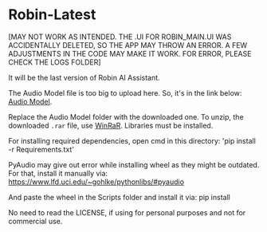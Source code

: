 # Robin-Latest

[MAY NOT WORK AS INTENDED. THE .UI FOR ROBIN_MAIN.UI WAS ACCIDENTALLY DELETED, SO THE APP MAY THROW AN ERROR. A FEW ADJUSTMENTS IN THE CODE MAY MAKE IT WORK. FOR ERROR, PLEASE CHECK THE LOGS FOLDER]

It will be the last version of Robin AI Assistant. 

The Audio Model file is too big to upload here. So, it's in the link below:
[Audio Model](https://www.mediafire.com/file/stznlaajqtmps5q/Audio+Model.rar/file).

Replace the Audio Model folder with the downloaded one. To unzip, the downloaded `.rar` file, use [WinRaR](https://www.win-rar.com/start.html?&L=0).
Libraries must be installed.

For installing required dependencies, open cmd in this directory:
'pip install -r Requirements.txt'

PyAudio may give out error while installing wheel as they might be outdated. For that, install it manually via:
https://www.lfd.uci.edu/~gohlke/pythonlibs/#pyaudio

And paste the wheel in the Scripts folder and install it via:
pip install <wheel name>

No need to read the LICENSE, if using for personal purposes and not for commercial use.
